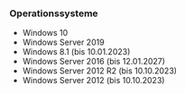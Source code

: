 ### Operationssysteme
- Windows 10
- Windows Server 2019
- Windows 8.1 (bis 10.01.2023)
- Windows Server 2016 (bis 12.01.2027)
- Windows Server 2012 R2 (bis 10.10.2023)
- Windows Server 2012 (bis 10.10.2023)
